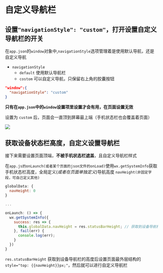 # 自定义导航栏

## 设置`"navigationStyle": "custom"`，打开设置自定义导航栏的开关

在`app.json`的`window`对象中,`navigationStyle`选项管理着是使用默认导航，还是自定义导航

- `navigationStyle`
  - `default` 使用默认导航栏
  - `costom` 可以自定义导航，只保留右上角的胶囊按钮

```json
"window":{
  "navigationStyle": "custom"
}
```

**只有在`app.json`中的`window`设置项里设置才会有用，在页面设置无效**

设置为 `custom` 后，页面会一直顶到屏幕最上端（手机状态栏也会覆盖着页面）

![](../../images/WX/zidingyidaohanglan001.png)

## 获取设备状态栏高度，自定义设置导航栏

接下来需要设置页面顶端，**不被手机状态栏遮盖**，且自定义导航栏样式

在`app.js的onLaunch(或者某个页面的json文件的onLoad)`使用`wx.getSystemInfo`获取手机状态栏高度，全局定义(_或者在页面单独定义_)导航高度 `navHeight(非固定字段，可自己定义其他)`

```js
globalData: {
  navHeight: 0
}

...

onLaunch: () => {
  wx.getSystemInfo({
    success: res => {
      this.globalData.navHeight = res.statusBarHeight; // 获取到设备导航栏的高度
    }, fail(err) {
      console.log(err);
    }
  })
}
```

`res.statusBarHeight` 获取到设备导航栏的高度后设置页面最外层结构的 `style="top: {{navHeight}}px;"`，然后就可以进行自定义导航栏
